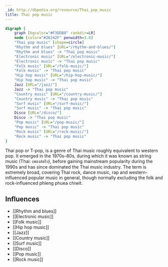 ```yaml
---
_id: http://dbpedia.org/resource/Thai_pop_music
title: Thai pop music
---
```


```dot
digraph {
	graph [bgcolor="#F3DDB8" rankdir=LR]
	node [color="#26242F" penwidth=3.0]
	"Thai pop music" [shape=circle]
	"Rhythm and blues" [URL="/rhythm-and-blues/"]
	"Rhythm and blues" -> "Thai pop music"
	"Electronic music" [URL="/electronic-music/"]
	"Electronic music" -> "Thai pop music"
	"Folk music" [URL="/folk-music/"]
	"Folk music" -> "Thai pop music"
	"Hip hop music" [URL="/hip-hop-music/"]
	"Hip hop music" -> "Thai pop music"
	Jazz [URL="/jazz/"]
	Jazz -> "Thai pop music"
	"Country music" [URL="/country-music/"]
	"Country music" -> "Thai pop music"
	"Surf music" [URL="/surf-music/"]
	"Surf music" -> "Thai pop music"
	Disco [URL="/disco/"]
	Disco -> "Thai pop music"
	"Pop music" [URL="/pop-music/"]
	"Pop music" -> "Thai pop music"
	"Rock music" [URL="/rock-music/"]
	"Rock music" -> "Thai pop music"
}
```

Thai pop or T-pop, is a genre of Thai music roughly equivalent to western pop. It emerged in the 1970s–80s, during which it was known as string music (Thai: เพลงสตริง), before gaining mainstream popularity during the 1990s and has since dominated the Thai music industry. The term is extremely broad, covering Thai rock, dance music, rap and western-influenced popular music in general, though normally excluding the folk and rock-influenced phleng phuea chiwit.

## Influences

- [[Rhythm and blues]]
- [[Electronic music]]
- [[Folk music]]
- [[Hip hop music]]
- [[Jazz]]
- [[Country music]]
- [[Surf music]]
- [[Disco]]
- [[Pop music]]
- [[Rock music]]
